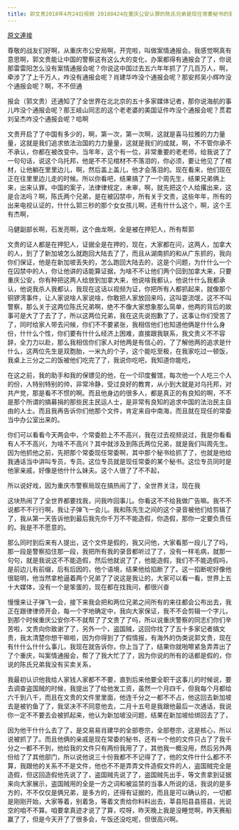 ```yaml
---
title: 郭文贵2018年4月24日视频 20180424在重庆公安认罪的陈氏兄弟是现任常委秘书的家人！ 《战友同行》
---
```


[原文連接](https://gnews.org/ThreadView/53482318)

尊敬的战友们好啊，从重庆市公安局啊，开完啦，叫做案情通报会。我感觉啊真有意思啊，郭文贵能让中国的警察这有这么大的变化，办案都得有通报会了了，你说那雷雷阳怎么没有案情通报会呢？你说这中国过去五六年年抓了了几百万人，啊，牵涉了了上千万人，咋没有通报会呢？肖建华咋没个通报会呢？那安邦吴小辉咋没个通报会呢？啊，不不但通

报会（郭文贵）还通知了了全世界在北北京的五十多家媒体记者，那你说海航的事儿咋没个通报会呢？那王岐山同志的这个老老婆的美国证件咋没个通报会呢？贯君刘呈杰咋没个通报会呢？哈啊

文贵开启了了中国有多少的，啊，第一次，第一次啊，这就是喜马拉雅的力力量量，这就是我们追求依法治国的力力量量，这就是我们的成就，啊，不不管你承不不承认，你都在被改变中。当年年，这个有一位，非常重要的老老师，给我说了了一句句话，说这个乌托邦，他是不不见棺材不不落泪的，你必须，要让他见了了棺材，让他躺在里里边儿，啊，然后盖上盖儿，他才会落泪的。现在看来，他们现在正在往里里边儿走的时候。所以你看吧，结果搞了了一个周先生，结果兄弟俩上来，出来认罪。中国的案子，法律律规定，未审，啊，就先把这个人给撂出来，这是合法吗？啊，陈氏两个兄弟，是在被囚禁中，所有关于文贵，这些年年，所有的出来电视认证的，什什么郭三秒的那个女女孩儿啊，还有什什么这个，啊，这个王有杰啊，

马健副部长啊，石发亮啊，这个曲龙啊，全是被在押犯人，所有帮郭

文贵的证人都是在押犯人，证据全是在押的，现在，大家都在问，这两人，加拿大的人，到了了新加坡怎么就跑回大陆去了了，而且从湖南抓的和从广东抓的，我向你们保证，他是在新加坡丢失的，怎么跑回大陆去的，这是个问题，为什什么一个在囚禁中的人，你让他讲的话能算证据，为啥不不让他们两个回到加拿大来，只要重庆公安，你有种把这两人给放到加拿大来，他说啥我都认，他说什什么我都承认，他说我杀人我都认，我现在这话以视频为证，你把所有人都抓起来，就像那个铜锣湾事件，让人家说啥人家说啥，你敢把人家放回来吗，这叫耍流氓，这不不叫警察，那么关于这两位陈氏兄弟啊，绝不不像大家想象那么简单，他两的背后的故事可是大了了去了了，所以这两位兄弟，我在这先说抱歉了了，这事让你们受苦了了，同时给家人带去问候，你们不不要紧张，我相信他们也知道他俩是什什么身份，什什么个性，你们要有什什么经济上困难，直接跟我联系，我文贵义不不容辞，全力力以赴，那么我相信你们家人对他两是有信心的，了了解他两的追求是什什么，这两位先生是双胞胎，一米九的个子，这个能吃至极，在我家吃过一顿饭，我桌上三分之二的饭被他们吃完了了，我说你吃吧，我知道你能吃，

在这之前，我的助手和我的保镖见的他，在一个印度餐馆，每次他一个人吃三个人的份，人特别特别的帅，非常冷静，受过良好的教育，从小到大就是对乌托邦，对共产党，那是看不不惯的啊。而且他身边的很多人，都是真正的有良知的啊，不不是那个所谓的搞募捐的那些民主民运人士，是非常有良知的追求中国的法治民主自由的人士。而且我再告诉你们他那个文件，肯定来自中南海，而且就在现任的常委当中办公室出来的。

你们可以看看今天两会中，个常委脸上不不高兴，我在过去视频说过，我是你看看有人不不高兴，为啥不不高兴？其中就涉及到陈氏两位兄弟，就是我们叫周先生。因为他抓他之前，先把那个常委现任常委啊，其中那个秘书给抓了了，也就是他给我通话当中讲叫专员，专员。这位专员就是现任常委的某个秘书。这位专员同时是他家亲戚，好像是他什什么妹夫。这个人很了了不不起，

所以说好戏，因为重庆市警察局现在搞热闹了了，全世界关注，现在我

这块热闹了了全世界都要找我，问我咋回事儿。你看这不不给我做广告嘛。我不不说都不不行行啊，我让子弹飞一会儿。我和陈先生之间的这个录音被他们给剪辑了了，我从第一天告诉他到最后我先你千万不不能造假，你造假，那你一定要负责任的。我是不不愿意的。

那么同时到后来有人提出，这个文件是假的，我又问他，大家看那一段儿了了吗，那一段是警察掐住那一段，我把所有我的录音都听过了了，没有一样毛病，就那一句句，就是我说这不不能造假，然后他就说了了，他能造假，我们不不能造假吗，是前边儿有前缀，后有后因的，他个语境，结果他给掐断了了。这一掐断呢好像他很聪明，他当然拿枪逼着两个兄弟了了说这是我让的，大家可以看一看，世界上五十大媒体，没有一个是笨蛋的，现在都在找我问，都很兴奋

慢慢来让子弹飞一会，接下来我会把和两位兄弟之间所有的来往都会公布出去，我正在跟律律师开会，每一个字地确定中，我向大家保证，我不不会剪辑一个字儿，到那个时候重庆公安你不不就帮了了文贵了了吗，所以说重庆警察的同志们你们辛苦啦，文贵向你致谢了了，另外一个，盗国贼，这回你找了了五十多家记者搞文贵，我太清楚你想干嘛啦，因为你得到了了假情报，有海外的伪类说郭文贵，现在有什什么什什么事儿，我现在就告诉你，你上当了了，结果你就啪嚓紧急弄弄出了了个重庆，叫案情通报会，帮了了我大忙了了，因为你说的所有的话都是假的，你说的陈氏兄弟我没有买卖关系，

我最初认识他我给人家钱人家都不不要，直到后来他要全职干这事儿的时候说，要去调查盗国贼的时候，我提出了了给他发工资，虽然一个月四千，但我每个月都给六千到八千，而且在文贵的文件里里面，他连千分之一都不不占，他这回去新加坡去是被钓鱼了了，我坚决不不同意他去，二月十五号是我跟他最后一次通话，我说你一定不不要去会被抓起来，他认为新加坡没问题，结果在新加坡给绑回去了了，

因为他干什什么去了了，是交易易肖建华的全部卷宗，全部卷宗，这是核心，所以说被抓了了。而且他俩的亲戚是现在常委的秘书，还有一个他的文件只占了了我千分之一都不不到，他给我的文件只有两份我用了了，其他我一概没用，然后另外两份给了了其他部门，所以说他说三十份我都不不记得了了，他的文件什什么都不不算，我跟他的关系不不是文件，他也不不是弄弄文件造假文件的人，盗国贼完全是造假，但这回造假他先说了了，盗国贼先说了了，盗国贼先出手，等文贵拿到证据来向大家展示，盗国贼用的全是一方之词和被监禁的当事人所说的话，我说的是多方的，不不仅仅是俩兄弟，是多方的，还得有证据的，而且是可以确认的，一切都是刚刚开始，大家等着，别着急，等着文贵给你料料出去，莘县阳县县搭县，光说空的咱不不算。咱要拿真迹才说了了算，哎呀，昨天晚上我是没睡觉啊，昨天赛船赢了了，但是今天开了了很多会，午饭还没吃呢，但很高兴啊。
